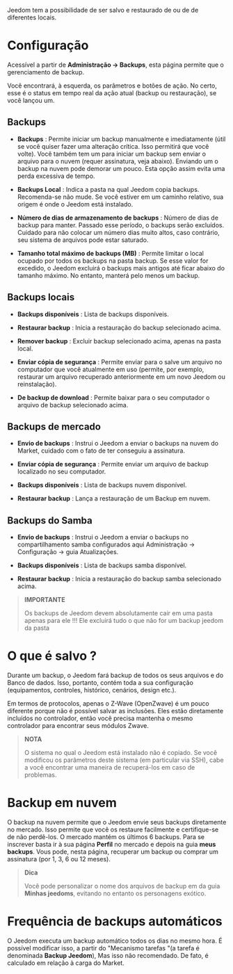 Jeedom tem a possibilidade de ser salvo e restaurado de ou de
de diferentes locais.

Configuração 
=============

Acessível a partir de **Administração → Backups**, esta página permite que o
gerenciamento de backup.

Você encontrará, à esquerda, os parâmetros e botões de ação. No
certo, esse é o status em tempo real da ação atual (backup
ou restauração), se você lançou um.

**Backups** 
---------------

-   **Backups** : Permite iniciar um backup manualmente e
    imediatamente (útil se você quiser fazer uma alteração crítica.
    Isso permitirá que você volte). Você também tem um
    para iniciar um backup sem enviar o arquivo para o
    nuvem (requer assinatura, veja abaixo). Enviando um
    o backup na nuvem pode demorar um pouco. Esta opção
    assim evita uma perda excessiva de tempo.

-   **Backups Local** : Indica a pasta na qual
    Jeedom copia backups. Recomenda-se não
    mude. Se você estiver em um caminho relativo, sua origem é
    onde o Jeedom está instalado.

-   **Número de dias de armazenamento de backups** : Número de
    dias de backup para manter. Passado esse período, o
    backups serão excluídos. Cuidado para não colocar um número
    dias muito altos, caso contrário, seu sistema de arquivos pode
    estar saturado.

-   **Tamanho total máximo de backups (MB)** : Permite limitar
    o local ocupado por todos os backups na pasta
    backup. Se esse valor for excedido, o Jeedom excluirá o
    backups mais antigos até ficar abaixo do
    tamanho máximo. No entanto, manterá pelo menos um backup.

**Backups locais** 
-----------------------

-   **Backups disponíveis** : Lista de backups disponíveis.

-   **Restaurar backup** : Inicia a restauração do backup
    selecionado acima.

-   **Remover backup** : Excluir backup selecionado
    acima, apenas na pasta local.

-   **Enviar cópia de segurança** : Permite enviar para o
    salve um arquivo no computador que você
    atualmente em uso (permite, por exemplo, restaurar um arquivo
    recuperado anteriormente em um novo Jeedom ou reinstalação).

-   **De backup de download** : Permite baixar para o seu
    computador o arquivo de backup selecionado acima.

**Backups de mercado** 
----------------------

-   **Envio de backups** : Instrui o Jeedom a enviar o
    backups na nuvem do Market, cuidado com o fato de ter
    conseguiu a assinatura.

-   **Enviar cópia de segurança** : Permite enviar um
    arquivo de backup localizado no seu computador.

-   **Backups disponíveis** : Lista de backups
    nuvem disponível.

-   **Restaurar backup** : Lança a restauração de um
    Backup em nuvem.

**Backups do Samba** 
---------------------

-   **Envio de backups** : Instrui o Jeedom a enviar o
    backups no compartilhamento samba configurados aqui
    Administração → Configuração → guia Atualizações.

-   **Backups disponíveis** : Lista de backups
    samba disponível.

-   **Restaurar backup** : Inicia a restauração do backup
    samba selecionado acima.

> **IMPORTANTE**
>
> Os backups de Jeedom devem absolutamente cair em uma pasta apenas para ele !!! Ele excluirá tudo o que não for um backup jeedom da pasta


O que é salvo ? 
==============================

Durante um backup, o Jeedom fará backup de todos os seus arquivos e do
Banco de dados. Isso, portanto, contém toda a sua configuração
(equipamentos, controles, histórico, cenários, design etc.).

Em termos de protocolos, apenas o Z-Wave (OpenZwave) é um pouco
diferente porque não é possível salvar as inclusões.
Eles estão diretamente incluídos no controlador, então você precisa
mantenha o mesmo controlador para encontrar seus módulos Zwave.

> **NOTA**
>
> O sistema no qual o Jeedom está instalado não é copiado. Se
> você modificou os parâmetros deste sistema (em particular via SSH),
> cabe a você encontrar uma maneira de recuperá-los em caso de problemas.

Backup em nuvem 
================

O backup na nuvem permite que o Jeedom envie seus backups
diretamente no mercado. Isso permite que você os restaure facilmente
e certifique-se de não perdê-los. O mercado mantém os últimos 6
backups. Para se inscrever basta ir à sua página
**Perfil** no mercado e depois na guia **meus backups**. Vous
pode, nesta página, recuperar um backup ou comprar um
assinatura (por 1, 3, 6 ou 12 meses).

> **Dica**
>
> Você pode personalizar o nome dos arquivos de backup em
> da guia **Minhas jeedoms**, evitando no entanto os personagens
> exótico.

Frequência de backups automáticos 
======================================

O Jeedom executa um backup automático todos os dias no mesmo
hora. É possível modificar isso, a partir do "Mecanismo
tarefas "(a tarefa é denominada **Backup Jeedom**), Mas isso não
recomendado. De fato, é calculado em relação à carga do
Market.
